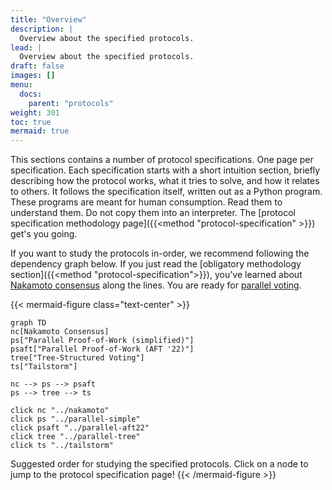 ```yaml
---
title: "Overview"
description: |
  Overview about the specified protocols.
lead: |
  Overview about the specified protocols.
draft: false
images: []
menu:
  docs:
    parent: "protocols"
weight: 301
toc: true
mermaid: true
---
```


This sections contains a number of protocol specifications. One page per
specification. Each specification starts with a short intuition section,
briefly describing how the protocol works, what it tries to solve, and
how it relates to others. It follows the specification itself, written
out as a Python program. These programs are meant for human consumption.
Read them to understand them. Do not copy them into an interpreter. The
[protocol specification methodology page]({{<method "protocol-specification" >}})
get's you going.

If you want to study the protocols in-order, we recommend following the
dependency graph below. If you just read the
[obligatory methodology section]({{<method "protocol-specification">}}),
you've learned about [Nakamoto consensus](../nakamoto) along the lines.
You are ready for [parallel voting](../parallel-simple).

{{< mermaid-figure class="text-center" >}}

```mermaid
graph TD
nc[Nakamoto Consensus]
ps["Parallel Proof-of-Work (simplified)"]
psaft["Parallel Proof-of-Work (AFT '22)"]
tree["Tree-Structured Voting"]
ts["Tailstorm"]

nc --> ps --> psaft
ps --> tree --> ts

click nc "../nakamoto"
click ps "../parallel-simple"
click psaft "../parallel-aft22"
click tree "../parallel-tree"
click ts "../tailstorm"
```

Suggested order for studying the specified protocols.
Click on a node to jump to the protocol specification page!
{{< /mermaid-figure >}}
